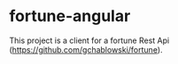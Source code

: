# fortune-angular

This project is a client for a fortune Rest Api (https://github.com/gchablowski/fortune).